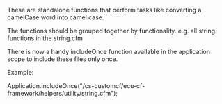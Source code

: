 These are standalone functions that perform tasks like converting a camelCase word into camel case.

The functions should be grouped together by functionality.  e.g. all string functions in the string.cfm

There is now a handy includeOnce function available in the application scope to include these files only once. 

Example:

Application.includeOnce("/cs-customcf/ecu-cf-framework/helpers/utility/string.cfm");

